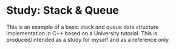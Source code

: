 # Study: Stack & Queue

This is an example of a basic stack and queue data structure implementation in C++ based on a University tutorial. This is produced/intended as a study for myself and as a reference only.
